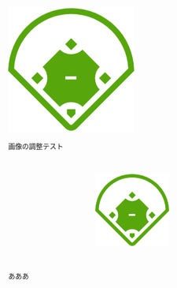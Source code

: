 ![test](./sample_image2.png)

画像の調整テスト

&nbsp;


<p align="center">
  <img src="sample_image2.png#gh-dark-mode-only" width="150px">
</p>

&nbsp;

あああ
  
